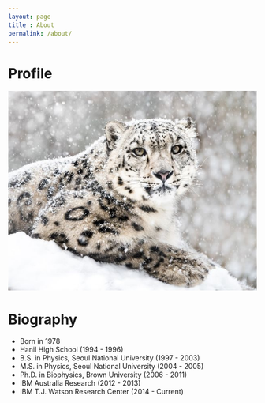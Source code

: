 ```yaml
---
layout: page
title : About
permalink: /about/
---
```


# Profile

![snow-leopard](imgs/Snow_Leopard_1.jpg)

# Biography

- Born in 1978
- Hanil High School (1994 - 1996)
- B.S. in Physics, Seoul National University (1997 - 2003)
- M.S. in Physics, Seoul National University (2004 - 2005)
- Ph.D. in Biophysics, Brown University (2006 - 2011)
- IBM Australia Research (2012 - 2013)
- IBM T.J. Watson Research Center (2014 - Current)


